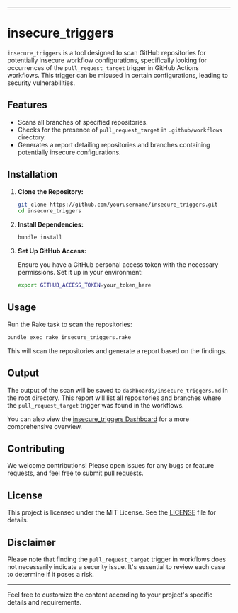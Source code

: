 
---

# insecure_triggers

`insecure_triggers` is a tool designed to scan GitHub repositories for potentially insecure workflow configurations, specifically looking for occurrences of the `pull_request_target` trigger in GitHub Actions workflows. This trigger can be misused in certain configurations, leading to security vulnerabilities.

## Features

- Scans all branches of specified repositories.
- Checks for the presence of `pull_request_target` in `.github/workflows` directory.
- Generates a report detailing repositories and branches containing potentially insecure configurations.

## Installation

1. **Clone the Repository:**

   ```sh
   git clone https://github.com/yourusername/insecure_triggers.git
   cd insecure_triggers
   ```

2. **Install Dependencies:**

   ```sh
   bundle install
   ```

3. **Set Up GitHub Access:**

   Ensure you have a GitHub personal access token with the necessary permissions. Set it up in your environment:

   ```sh
   export GITHUB_ACCESS_TOKEN=your_token_here
   ```

## Usage

Run the Rake task to scan the repositories:

```sh
bundle exec rake insecure_triggers.rake
```

This will scan the repositories and generate a report based on the findings.

## Output

The output of the scan will be saved to `dashboards/insecure_triggers.md` in the root directory. This report will list all repositories and branches where the `pull_request_target` trigger was found in the workflows.

You can also view the [insecure_triggers Dashboard](dashboards/insecure_triggers.md) for a more comprehensive overview.

## Contributing

We welcome contributions! Please open issues for any bugs or feature requests, and feel free to submit pull requests.

## License

This project is licensed under the MIT License. See the [LICENSE](LICENSE) file for details.

## Disclaimer

Please note that finding the `pull_request_target` trigger in workflows does not necessarily indicate a security issue. It's essential to review each case to determine if it poses a risk.

---

Feel free to customize the content according to your project's specific details and requirements.